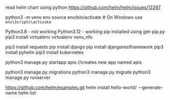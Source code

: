 
read helm chart using python
https://github.com/helm/helm/issues/12267

python3 -m venv env
source env/bin/activate  # On Windows use `env\Scripts\activate`

Python3.8 - not working
Python3.12 - working
pip installed using get-pip.py
pip3 install virtualenv
virtualenv venv_nfo


pip3 install requests
pip install django
pip install djangorestframework
pip3 install pyhelm
pip3 install kubernetes


python3 manage.py startapp apis //creates new app named apis

python3 manage.py migrations
python3 manage.py migrate
python3 manage.py runserver


https://github.com/helm/examples.git
helm install hello-world/ --generate-name
helm list


